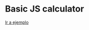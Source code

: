 # Basic JS calculator
<a href="https://taguilera11.github.io/js-calculator/" target="_blank" rel="noopener noreferrer">Ir a ejemplo</a>

